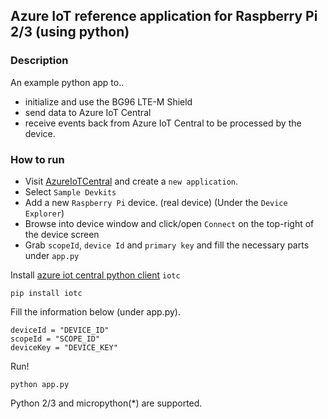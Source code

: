 ## Azure IoT reference application for Raspberry Pi 2/3 (using python)

### Description

An example python app to..
- initialize and use the BG96 LTE-M Shield
- send data to Azure IoT Central
- receive events back from Azure IoT Central to be processed by the device.

### How to run

- Visit [AzureIoTCentral](https://apps.azureiotcentral.com) and create a `new application`.
- Select `Sample Devkits`
- Add a new `Raspberry Pi` device. (real device) (Under the `Device Explorer`)
- Browse into device window and click/open `Connect` on the top-right of the device screen
- Grab `scopeId`, `device Id` and `primary key` and fill the necessary parts under `app.py`

Install [azure iot central python client](https://pypi.org/project/iotc/) `iotc`
```
pip install iotc
```

Fill the information below (under app.py).
```
deviceId = "DEVICE_ID"
scopeId = "SCOPE_ID"
deviceKey = "DEVICE_KEY"
```

Run!

```
python app.py
```

Python 2/3 and micropython(*) are supported.
